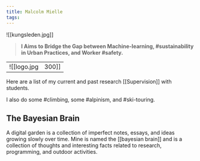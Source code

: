```yaml
---
title: Malcolm Mielle
tags:
---
```

![[kungsleden.jpg]]

> **I Aims to Bridge the Gap between Machine-learning, #sustainability in Urban Practices, and Worker #safety.**

|               |                                                |
| ------------- | ---------------------------------------------- |
| ![[logo.jpg|300]] | Currently team lead at Schindler EPFL Lab. Get to know me through my work: [[All publications|Publications]], [[Patents]], [[Datasets]], [[Grants]], and my [[resume.pdf|CV]], or just explore those [[Links]]|

Here are a list of my current and past research [[Supervision]] with students.

<!-- Feel free to reach out to me via [e-mail](mailto:mmielle.wizard049@passinbox.com) or [LinkedIn](https://www.linkedin.com/in/malcolm-mielle) for discussions and potential collaborations.<br>[Github](https://github.com/MalcolmMielle) [Google Scholar](https://scholar.google.com/citations?user=niir1TkAAAAJ&hl=en), [Orcid](https://orcid.org/0000-0002-3079-0512) <br> -->
I also do some #climbing, some #alpinism, and #ski-touring.

## The Bayesian Brain

A digital garden is a collection of imperfect notes, essays, and ideas growing slowly over time.
Mine is named the [[bayesian brain]] and is a collection of thoughts and interesting facts related to research, programming, and outdoor activities.
